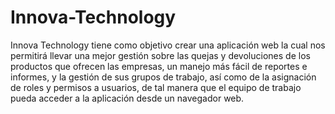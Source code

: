 # Innova-Technology
Innova Technology tiene como objetivo crear una aplicación web la cual nos permitirá llevar una mejor gestión sobre las quejas y devoluciones de los productos que ofrecen las empresas, un manejo más fácil de reportes e informes, y la gestión de sus grupos de trabajo, así como de la asignación de roles y permisos a usuarios, de tal manera que el equipo de trabajo pueda acceder a la aplicación desde un navegador web. 
